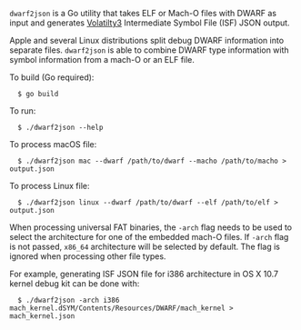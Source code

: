 `dwarf2json` is a Go utility that takes ELF or Mach-O files with DWARF as input and
generates [Volatilty3](https://github.com/volatilityfoundation/volatility3)
Intermediate Symbol File (ISF) JSON output.

Apple and several Linux distributions split debug DWARF information into
separate files.  `dwarf2json` is able to combine DWARF type information with symbol information from a mach-O or an ELF file.

To build (Go required):
```
  $ go build
```

To run:
```
  $ ./dwarf2json --help
```

To process macOS file:
```
  $ ./dwarf2json mac --dwarf /path/to/dwarf --macho /path/to/macho > output.json
```

To process Linux file:
```
  $ ./dwarf2json linux --dwarf /path/to/dwarf --elf /path/to/elf > output.json
```

When processing universal FAT binaries, the `-arch` flag needs to be used to
select the architecture for one of the embedded mach-O files. If `-arch` flag
is not passed, `x86_64` architecture will be selected by default. The flag is
ignored when processing other file types.

For example, generating ISF JSON file for i386 architecture in OS X 10.7
kernel debug kit can be done with:

```
  $ ./dwarf2json -arch i386 mach_kernel.dSYM/Contents/Resources/DWARF/mach_kernel > mach_kernel.json
```
